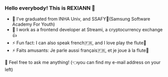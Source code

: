 ### Hello everybody! This is REXIANN 👋

- 🔭 I’ve graduated from INHA Univ, and SSAFY🏫(Samsung Software Academy For Youth) 
- 🌱 I work as a frontend developer at Streami, a cryptocurrency exchange 👍
- ⚡ Fun fact: I can also speak french🇫🇷, and I love play the flute🎵
- ⚡ Faits amusants: Je parle aussi français🇫🇷, et je joue à la flute🎵

💬 Feel free to ask me anything! (👈you can find my e-mail address on your left) 

<!--
**REXIANN/REXIANN** is a ✨ _special_ ✨ repository because its `README.md` (this file) appears on your GitHub profile.

-->
